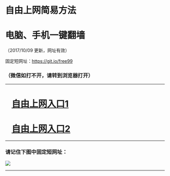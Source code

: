 ﻿# 自由上网简易方法

# 电脑、手机一键翻墙

（2017/10/09 更新，网址有效）

固定短网址：https://git.io/free99

### （微信如打不开，请转到浏览器打开）


***





# &nbsp;&nbsp; <a href="http://ft751320288.fwq-tz-1001.info/fwqtz01.html?t=10090016470 " target="_blank">自由上网入口1</a>
# &nbsp;&nbsp; <a href="http://ft3193529190.fwq-tz-1002.info/fwqtz02.html?t=10090011790 " target="_blank">自由上网入口2</a>
***

### 请记住下图中固定短网址：

<img src="https://s3-us-west-2.amazonaws.com/fwq-1001/yjfq-20170905okok.png" /> 


***

